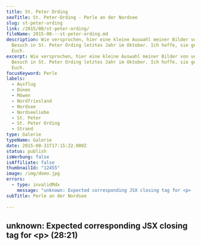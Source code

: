 ```yaml
---
title: St. Peter Ording
seoTitle: St. Peter-Ording - Perle an der Nordsee
slug: st-peter-ording
link: /2015/08/st-peter-ording/
fileName: 2015-08---st-peter-ording.md
description: Wie versprochen, hier eine kleine Auswahl meiner Bilder von unserem
  Besuch in St. Peter Ording letztes Jahr im Oktober. Ich hoffe, sie gefallen
  Euch.
excerpt: Wie versprochen, hier eine kleine Auswahl meiner Bilder von unserem
  Besuch in St. Peter Ording letztes Jahr im Oktober. Ich hoffe, sie gefallen
  Euch.
focusKeyword: Perle
labels:
  - Ausflug
  - Dünen
  - Möwen
  - Nordfriesland
  - Nordsee
  - Nordseeliebe
  - St. Peter
  - St. Peter Ording
  - Strand
type: Galerie
typeName: Galerie
date: 2015-08-31T17:15:22.000Z
status: publish
isWerbung: false
isAffiliate: false
thumbnailId: "12455"
image: /img/demo.jpg
errors:
  - type: invalidMdx
    message: "unknown: Expected corresponding JSX closing tag for <p> (28:21)"
subTitle: Perle an der Nordsee
  
---
```


## unknown: Expected corresponding JSX closing tag for &lt;p> (28:21)

<!--
Vielen Dank an Kurt Gerhard für die Inspiration und an den Herzmann für das
freundlich zur Verfügung gestellte Titelbild. [myflickr
tag="stpeterordinganne2014"]

<blockquote>Die Perle

Ich ging spazieren am Meeresstrand wo spielende Wellen versickern im Sand.

Kein Sturm, kein Brausen, nur stilles sich Regen, bis in den Tiefen ein leises
Bewegen.

Die Fluten klar, bis tief auf den Grund, ich möchte mich beugen und kühlen den
Mund.

Ich sah ein Gesicht, vertraut und fremd, wer ist's, der des Meeres Spiegel
kennt?

Eine Perle fand ich, von edler Gestalt, nun ruht sie behütet in meiner Hand.

So hell und so klar und so wunderbar rein, vom Lichte bestrahlt, ein köstlicher
Schein.

Ich will sie behüten und schließe die Hand, geh' nie mehr zurück zu Welle und
Sand.

Ich möcht' sie umhegen im goldenen Schrein, die strahlende Perle soll bleiben
mein.

Doch ans Licht muß sie dringen, sie braucht diesen Glanz, ich will sie bewahren,
rein, edel und ganz.

Nie darf zerbrechen der edle Fund, die Perle soll leuchten vom Meeresgrund.

Otto Reinhards</blockquote>-
[1][st. peter-ording im juli 2015](/2015/07/zurueck-nach-st-peter-ording/) Mehr
Bilder findet Ihr wie immer in meinem
[Flickr](https://www.flickr.com/photos/99929697@N07/albums/72157648231468656).

## Wegweiser Möwen1. [Möwen am Bosporus (Januar 2010)](/2010/01/moewen-am-bosporus/)

1.  [Zurück nach St. Peter-Ording (Juli 2015)](/2015/07/zurueck-nach-st-peter-ording/)
1.  St. Peter-Ording - Perle an der Nordsee (August 2015)
1.  [Birdwatching am Timmendorfer Strand (November 2015)](/2015/11/birdwatching-am-timmendorfer-strand/)
1.  [Die Möwe, Kiel (November 2015)](/2015/11/die-moewe/)
1.  [Möwen auf der Brücke (Januar 2016)](/2016/01/moewen-auf-der-bruecke/)
1.  [Sommer auf der Ostsee - Möwen vor Helsinki (Juni 2016)](/2016/07/sommer-auf-der-ostsee-travemuende-helsinki/)
1.  [Seevögel in Helsinki - Auf jeder Statue eine Möwe (Juni 2016)](/2016/08/auf-jeder-statue-eine-moewe/)
1.  [Möwen in Dublin - Bunte Bilderserie mit original Irischen Seevögeln (September 2017)](/2017/10/moewen-in-dublin/)
1.  [Möwe am Wasser](/2018/01/moewe-am-wasser/)
1.  [Birds of Westport](/2018/05/birds-of-westport/)
    [Hier gehts zur ULTIMATIVEN VEGANEN FESTIVALLISTEMit Gratis-Download zum ausdrucken!](/2015/03/die-ultimative-vegane-festivalliste)

-->

  